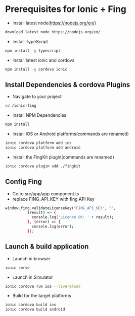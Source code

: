 # Prerequisites for Ionic + Fing

- Install latest node(https://nodejs.org/en/)
```bash
download latest node https://nodejs.org/en/
```
- Install TypeScript
```bash
npm install -g typescript
```
- Install latest ionic and cordova
```bash
npm install -g cordova ionic
```

## Install Dependencies & cordova Plugins

- Navigate to your project
```bash
cd /ionic-fing
```
- Install NPM Dependencies
```bash
npm install
```
- Install iOS or Android platforms(commands are renamed)
```bash
ionic cordova platform add ios
ionic cordova platform add android
```
- Install the FingKit plugin(commands are renamed)
```bash
ionic cordova plugin add ./fingkit
```
## Config Fing
- Go to src/app/app.component.ts
- replace FING_API_KEY with fing API Key
```bash
window.fing.validateLicenseKey("FING_API_KEY", "",
          (result) => {
            console.log('Licence OK: ' + result);
          }, (error) => {
            console.log(error);
          });
```          

## Launch & build application
- Launch in browser
```bash
ionic serve
```
- Launch in Simulator
```bash
ionic cordova run ios --livereload
```
- Build for the target platforms
```bash
ionic cordova build ios
ionic cordova build android
```
